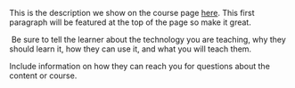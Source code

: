 This is the description we show on the course page [here](https://lab.github.com/rosaritoautobrokers6/atom.iorosaritoautobrokers6). This first paragraph will be featured at the top of the page so make it great.
​

​
Be sure to tell the learner about the technology you are teaching, why they should learn it, how they can use it, and what you will teach them.
​


Include information on how they can reach you for questions about the content or course. 